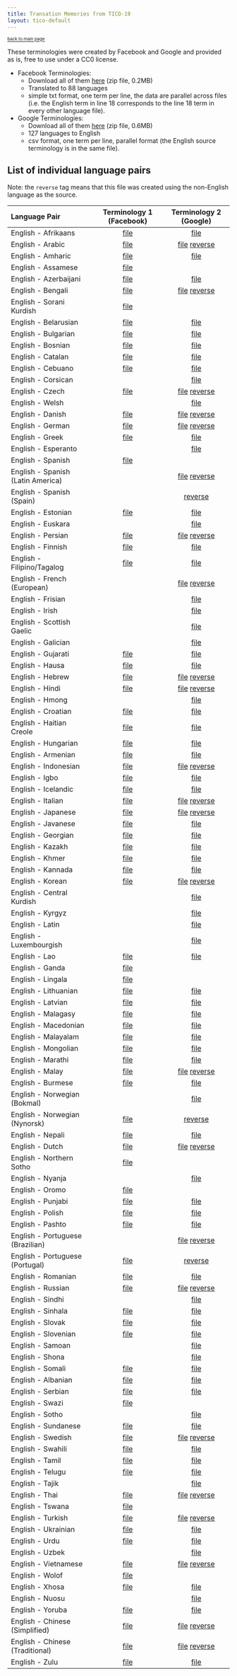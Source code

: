 ```yaml
---
title: Transation Memories from TICO-19
layout: tico-default
---
```


<sup><sub>[back to main page](index.html) </sub></sup>


These terminologies were created by Facebook and Google and provided as is, free to use under a CC0 license.

* Facebook Terminologies:
	* Download all of them [here](data/fb_covid-19.zip) (zip file, 0.2MB)
	* Translated to 88 languages
	* simple txt format, one term per line, the data are parallel across files (i.e. the English term in line 18 corresponds to the line 18 term in every other language file).
* Google Terminologies:
	* Download all of them [here](data/google_covid-19.zip) (zip file, 0.6MB)
	* 127 languages to English
	* csv format, one term per line, parallel format (the English source terminology is in the same file).

## List of individual language pairs

Note: the `reverse` tag means that this file was created using the non-English language as the source.

| Language Pair | Terminology 1 (Facebook) | Terminology 2 (Google) |
| :--------------------------------------------- | :----: | :----: |
| English - Afrikaans | [file](data/terminologies/f_en-af_ZA.csv)  | [file](data/terminologies/g_en_af.csv) |
| English - Arabic | [file](data/terminologies/f_en-ar_AR.csv)  | [file](data/terminologies/g_en_ar.csv) [reverse](data/terminologies/g_ar_en.csv) |
| English - Amharic | [file](data/terminologies/f_en-am_ET.csv)  | [file](data/terminologies/g_en_am.csv) |
| English - Assamese | [file](data/terminologies/f_en-as_IN.csv) |    |
| English - Azerbaijani | [file](data/terminologies/f_en-az_AZ.csv)  | [file](data/terminologies/g_en_az.csv) |
| English - Bengali | [file](data/terminologies/f_en-bn_IN.csv)  | [file](data/terminologies/g_en_bn.csv) [reverse](data/terminologies/g_bn_en.csv) |
| English - Sorani Kurdish | [file](data/terminologies/f_en-cb_IQ.csv) |    |
| English - Belarusian | [file](data/terminologies/f_en-be_BY.csv)  | [file](data/terminologies/g_en_be.csv) |
| English - Bulgarian | [file](data/terminologies/f_en-bg_BG.csv)  | [file](data/terminologies/g_en_bg.csv) |
| English - Bosnian | [file](data/terminologies/f_en-bs_BA.csv)  | [file](data/terminologies/g_en_bs.csv) |
| English - Catalan | [file](data/terminologies/f_en-ca_ES.csv)  | [file](data/terminologies/g_en_ca.csv) |
| English - Cebuano | [file](data/terminologies/f_en-cx_PH.csv)  | [file](data/terminologies/g_en_ceb.csv) |
| English - Corsican |    | [file](data/terminologies/g_en_co.csv) |
| English - Czech | [file](data/terminologies/f_en-cs_CZ.csv)   | [file](data/terminologies/g_en_cs.csv) [reverse](data/terminologies/g_cs_en.csv) |
| English - Welsh |    | [file](data/terminologies/g_en_cy.csv) |
| English - Danish | [file](data/terminologies/f_en-da_DK.csv)  | [file](data/terminologies/g_en_da.csv) [reverse](data/terminologies/g_da_en.csv) |
| English - German | [file](data/terminologies/f_en-de_DE.csv)  | [file](data/terminologies/g_en_de.csv)  [reverse](data/terminologies/g_de_en.csv) |
| English - Greek | [file](data/terminologies/f_en-el_GR.csv)  | [file](data/terminologies/g_en_el.csv) |
| English - Esperanto |    | [file](data/terminologies/g_en_eo.csv) |
| English - Spanish | [file](data/terminologies/f_en-es_XX.csv) |    |
| English - Spanish (Latin America) |    | [file](data/terminologies/g_en_es-419.csv) [reverse](data/terminologies/g_es-419_en.csv) |
| English - Spanish (Spain) |    | [reverse](data/terminologies/g_es-ES_en.csv) |
| English - Estonian | [file](data/terminologies/f_en-et_EE.csv)  | [file](data/terminologies/g_en_et.csv) |
| English - Euskara |    | [file](data/terminologies/g_en_eu.csv) |
| English - Persian | [file](data/terminologies/f_en-fa_IR.csv)  | [file](data/terminologies/g_en_fa.csv) [reverse](data/terminologies/g_fa_en.csv) |
| English - Finnish | [file](data/terminologies/f_en-fi_FI.csv)  | [file](data/terminologies/g_en_fi.csv) |
| English - Filipino/Tagalog | [file](data/terminologies/f_en-tl_XX.csv) | [file](data/terminologies/g_en_fil.csv) |
| English - French (European) |    | [file](data/terminologies/g_en_fr-FR.csv) [reverse](data/terminologies/g_fr_en.csv) |
| English - Frisian |    | [file](data/terminologies/g_en_fy.csv) |
| English - Irish |    | [file](data/terminologies/g_en_ga.csv) |
| English - Scottish Gaelic |    | [file](data/terminologies/g_en_gd.csv) |
| English - Galician |    | [file](data/terminologies/g_en_gl.csv) |
| English - Gujarati | [file](data/terminologies/f_en-gu_IN.csv)  | [file](data/terminologies/g_en_gu.csv) |
| English - Hausa | [file](data/terminologies/f_en-ha_NG.csv)  | [file](data/terminologies/g_en_ha.csv) |
| English - Hebrew | [file](data/terminologies/f_en-he_IL.csv)  | [file](data/terminologies/g_en_he.csv) [reverse](data/terminologies/g_iw_en.csv) |
| English - Hindi | [file](data/terminologies/f_en-hi_IN.csv)  | [file](data/terminologies/g_en_hi.csv) [reverse](data/terminologies/g_hi_en.csv) |
| English - Hmong |    | [file](data/terminologies/g_en_hmn.csv) |
| English - Croatian | [file](data/terminologies/f_en-hr_HR.csv)  | [file](data/terminologies/g_en_hr.csv) |
| English - Haitian Creole | [file](data/terminologies/f_en-ht_HT.csv)  | [file](data/terminologies/g_en_ht.csv) |
| English - Hungarian | [file](data/terminologies/f_en-hu_HU.csv)  | [file](data/terminologies/g_en_hu.csv) |
| English - Armenian | [file](data/terminologies/f_en-hy_AM.csv)  | [file](data/terminologies/g_en_hy.csv) |
| English - Indonesian | [file](data/terminologies/f_en-id_ID.csv)  | [file](data/terminologies/g_en_id.csv) [reverse](data/terminologies/g_id_en.csv) |
| English - Igbo | [file](data/terminologies/f_en-ig_NG.csv)  | [file](data/terminologies/g_en_ig.csv) |
| English - Icelandic | [file](data/terminologies/f_en-is_IS.csv)  | [file](data/terminologies/g_en_is.csv) |
| English - Italian | [file](data/terminologies/f_en-it_IT.csv)  | [file](data/terminologies/g_en_it.csv) [reverse](data/terminologies/g_it_en.csv) |
| English - Japanese | [file](data/terminologies/f_en-ja_XX.csv)  | [file](data/terminologies/g_en_ja.csv) [reverse](data/terminologies/g_ja_en.csv) |
| English - Javanese | [file](data/terminologies/f_en-jv_ID.csv)  | [file](data/terminologies/g_en_jv.csv) |
| English - Georgian | [file](data/terminologies/f_en-ka_GE.csv)  | [file](data/terminologies/g_en_ka.csv) |
| English - Kazakh | [file](data/terminologies/f_en-kk_KZ.csv)  | [file](data/terminologies/g_en_kk.csv) |
| English - Khmer | [file](data/terminologies/f_en-km_KH.csv)  | [file](data/terminologies/g_en_km.csv) |
| English - Kannada | [file](data/terminologies/f_en-kn_IN.csv)  | [file](data/terminologies/g_en_kn.csv) |
| English - Korean | [file](data/terminologies/f_en-ko_KR.csv)  | [file](data/terminologies/g_en_ko.csv) [reverse](data/terminologies/g_ko_en.csv) |
| English - Central Kurdish |    | [file](data/terminologies/g_en_ku.csv) |
| English - Kyrgyz |    | [file](data/terminologies/g_en_ky.csv) |
| English - Latin |    | [file](data/terminologies/g_en_la.csv) |
| English - Luxembourgish |    | [file](data/terminologies/g_en_lb.csv) |
| English - Lao | [file](data/terminologies/f_en-lo_LA.csv)  | [file](data/terminologies/g_en_lo.csv) |
| English - Ganda | [file](data/terminologies/f_en-lg_UG.csv) |    |
| English - Lingala | [file](data/terminologies/f_en-ln_CD.csv) |    |
| English - Lithuanian | [file](data/terminologies/f_en-lt_LT.csv)  | [file](data/terminologies/g_en_lt.csv) |
| English - Latvian | [file](data/terminologies/f_en-lv_LV.csv)  | [file](data/terminologies/g_en_lv.csv) |
| English - Malagasy | [file](data/terminologies/f_en-mg_MG.csv)  | [file](data/terminologies/g_en_mg.csv) |
| English - Macedonian | [file](data/terminologies/f_en-mk_MK.csv)  | [file](data/terminologies/g_en_mk.csv) |
| English - Malayalam | [file](data/terminologies/f_en-ml_IN.csv)  | [file](data/terminologies/g_en_ml.csv) |
| English - Mongolian | [file](data/terminologies/f_en-mn_MN.csv)  | [file](data/terminologies/g_en_mn.csv) |
| English - Marathi | [file](data/terminologies/f_en-mr_IN.csv)  | [file](data/terminologies/g_en_mr.csv) |
| English - Malay | [file](data/terminologies/f_en-ms_MY.csv)  | [file](data/terminologies/g_en_ms.csv) [reverse](data/terminologies/g_ms_en.csv) |
| English - Burmese | [file](data/terminologies/f_en-my_MM.csv)  | [file](data/terminologies/g_en_my.csv) |
| English - Norwegian (Bokmal) |    | [file](data/terminologies/g_en_nb.csv) |
| English - Norwegian (Nynorsk) | [file](data/terminologies/f_en-no_XX.csv)  | [reverse](data/terminologies/g_no_en.csv) |
| English - Nepali | [file](data/terminologies/f_en-ne_NP.csv)  | [file](data/terminologies/g_en_ne.csv) |
| English - Dutch | [file](data/terminologies/f_en-nl_XX.csv)  | [file](data/terminologies/g_en_nl.csv) [reverse](data/terminologies/g_nl_en.csv) |
| English - Northern Sotho | [file](data/terminologies/f_en-ns_ZA.csv) |    |
| English - Nyanja |    | [file](data/terminologies/g_en_ny.csv) |
| English - Oromo | [file](data/terminologies/f_en-om_KE.csv) |    |
| English - Punjabi | [file](data/terminologies/f_en-pa_IN.csv)  | [file](data/terminologies/g_en_pa.csv) |
| English - Polish | [file](data/terminologies/f_en-pl_PL.csv)  | [file](data/terminologies/g_en_pl.csv) |
| English - Pashto | [file](data/terminologies/f_en-ps_AF.csv)  | [file](data/terminologies/g_en_ps.csv) |
| English - Portuguese (Brazilian) |    | [file](data/terminologies/g_en_pt-BR.csv) [reverse](data/terminologies/g_pt-BR_en.csv) |
| English - Portuguese (Portugal) | [file](data/terminologies/f_en-pt_XX.csv) | [reverse](data/terminologies/g_pt-PT_en.csv) |
| English - Romanian | [file](data/terminologies/f_en-ro_RO.csv)  | [file](data/terminologies/g_en_ro.csv) |
| English - Russian | [file](data/terminologies/f_en-ru_RU.csv)  | [file](data/terminologies/g_en_ru.csv) [reverse](data/terminologies/g_ru_en.csv) |
| English - Sindhi |    | [file](data/terminologies/g_en_sd.csv) |
| English - Sinhala | [file](data/terminologies/f_en-si_LK.csv)  | [file](data/terminologies/g_en_si.csv) |
| English - Slovak | [file](data/terminologies/f_en-sk_SK.csv)  | [file](data/terminologies/g_en_sk.csv) |
| English - Slovenian | [file](data/terminologies/f_en-sl_SI.csv)  | [file](data/terminologies/g_en_sl.csv) |
| English - Samoan |    | [file](data/terminologies/g_en_sm.csv) |
| English - Shona |    | [file](data/terminologies/g_en_sn.csv) |
| English - Somali | [file](data/terminologies/f_en-so_SO.csv)  | [file](data/terminologies/g_en_so.csv) |
| English - Albanian | [file](data/terminologies/f_en-sq_AL.csv)  | [file](data/terminologies/g_en_sq.csv) |
| English - Serbian | [file](data/terminologies/f_en-sr_RS.csv)  | [file](data/terminologies/g_en_sr.csv) |
| English - Swazi | [file](data/terminologies/f_en-ss_SZ.csv) |    |
| English - Sotho |    | [file](data/terminologies/g_en_st.csv) |
| English - Sundanese | [file](data/terminologies/f_en-su_ID.csv)  | [file](data/terminologies/g_en_su.csv) |
| English - Swedish | [file](data/terminologies/f_en-sv_SE.csv)  | [file](data/terminologies/g_en_sv.csv) [reverse](data/terminologies/g_sv_en.csv) |
| English - Swahili | [file](data/terminologies/f_en-sw_KE.csv)  | [file](data/terminologies/g_en_sw.csv) |
| English - Tamil | [file](data/terminologies/f_en-ta_IN.csv)  | [file](data/terminologies/g_en_ta.csv) |
| English - Telugu | [file](data/terminologies/f_en-te_IN.csv)  | [file](data/terminologies/g_en_te.csv) |
| English - Tajik |    | [file](data/terminologies/g_en_tg.csv) |
| English - Thai | [file](data/terminologies/f_en-th_TH.csv)  | [file](data/terminologies/g_en_th.csv) [reverse](data/terminologies/g_th_en.csv) |
| English - Tswana | [file](data/terminologies/f_en-tn_BW.csv) |    |
| English - Turkish | [file](data/terminologies/f_en-tr_TR.csv)  | [file](data/terminologies/g_en_tr.csv) [reverse](data/terminologies/g_tr_en.csv) |
| English - Ukrainian | [file](data/terminologies/f_en-uk_UA.csv)  | [file](data/terminologies/g_en_uk.csv) |
| English - Urdu | [file](data/terminologies/f_en-ur_PK.csv)  | [file](data/terminologies/g_en_ur.csv) |
| English - Uzbek |    | [file](data/terminologies/g_en_uz.csv) |
| English - Vietnamese | [file](data/terminologies/f_en-vi_VN.csv)  | [file](data/terminologies/g_en_vi.csv) [reverse](data/terminologies/g_vi_en.csv) |
| English - Wolof | [file](data/terminologies/f_en-wo_SN.csv) |    |
| English - Xhosa | [file](data/terminologies/f_en-xh_ZA.csv)  | [file](data/terminologies/g_en_xh.csv) |
| English - Nuosu |    | [file](data/terminologies/g_en_yi.csv) |
| English - Yoruba | [file](data/terminologies/f_en-yo_NG.csv)  | [file](data/terminologies/g_en_yo.csv) |
| English - Chinese (Simplified) | [file](data/terminologies/f_en-zh_CN.csv) | [file](data/terminologies/g_en_zh-CN.csv) [reverse](data/terminologies/g_zh-CN_en.csv) |
| English - Chinese (Traditional) |  [file](data/terminologies/f_en-zh_TW.csv) | [file](data/terminologies/g_en_zh-TW.csv) [reverse](data/terminologies/g_zh-TW_en.csv) |
| English - Zulu | [file](data/terminologies/f_en-zu_ZA.csv)  | [file](data/terminologies/g_en_zu.csv) |
